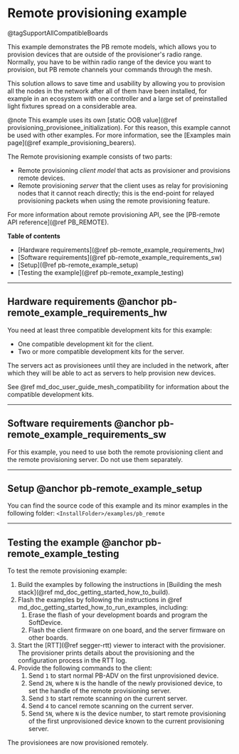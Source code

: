 # Remote provisioning example

@tagSupportAllCompatibleBoards

This example demonstrates the PB remote models, which allows you to provision devices
that are outside of the provisioner's radio range. Normally, you have to be within radio range
of the device you want to provision, but PB remote channels your commands through the mesh.

This solution allows to save time and usability by allowing you to provision all the nodes
in the network after all of them have been installed, for example in an ecosystem with one
controller and a large set of preinstalled light fixtures spread on a considerable area.

@note
This example uses its own [static OOB value](@ref provisioning_provisionee_initialization).
For this reason, this example cannot be used with other examples.
For more information, see the [Examples main page](@ref example_provisioning_bearers).

The Remote provisioning example consists of two parts:
- Remote provisioning _client model_ that acts as provisioner and provisions remote devices.
- Remote provisioning _server_ that the client uses as relay for provisioning nodes that it
cannot reach directly; this is the end-point for relayed provisioning packets when
using the remote provisioning feature.

For more information about remote provisioning API, see the [PB-remote API reference](@ref PB_REMOTE).

**Table of contents**
- [Hardware requirements](@ref pb-remote_example_requirements_hw)
- [Software requirements](@ref pb-remote_example_requirements_sw)
- [Setup](@ref pb-remote_example_setup)
- [Testing the example](@ref pb-remote_example_testing)


---

## Hardware requirements @anchor pb-remote_example_requirements_hw

You need at least three compatible development kits for this example:
- One compatible development kit for the client.
- Two or more compatible development kits for the server.

The servers act as provisionees until they are included in the network, after which they will be able
to act as servers to help provision new devices.

See @ref md_doc_user_guide_mesh_compatibility for information about the compatible development kits.

---

## Software requirements @anchor pb-remote_example_requirements_sw

For this example, you need to use both the remote provisioning client and the remote provisioning server.
Do not use them separately.

---

## Setup @anchor pb-remote_example_setup

You can find the source code of this example and its minor examples in the following folder:
`<InstallFolder>/examples/pb_remote`


---

## Testing the example @anchor pb-remote_example_testing

To test the remote provisioning example:
1. Build the examples by following the instructions in [Building the mesh stack](@ref md_doc_getting_started_how_to_build).
2. Flash the examples by following the instructions in @ref md_doc_getting_started_how_to_run_examples,
including:
    1. Erase the flash of your development boards and program the SoftDevice.
    2. Flash the client firmware on one board, and the server firmware on other boards.
3. Start the [RTT](@ref segger-rtt) viewer to interact with the provisioner. The provisioner prints
details about the provisioning and the configuration process in the RTT log.
4. Provide the following commands to the client:
    1. Send `1` to start normal PB-ADV on the first unprovisioned device.
    2. Send `2N`, where `N` is the handle of the newly provisioned device, to set the handle
    of the remote provisioning server.
    3. Send `3` to start remote scanning on the current server.
    4. Send `4` to cancel remote scanning on the current server.
    5. Send `5N`, where `N` is the device number, to start remote provisioning
    of the first unprovisioned device known to the current provisioning server.

The provisionees are now provisioned remotely.